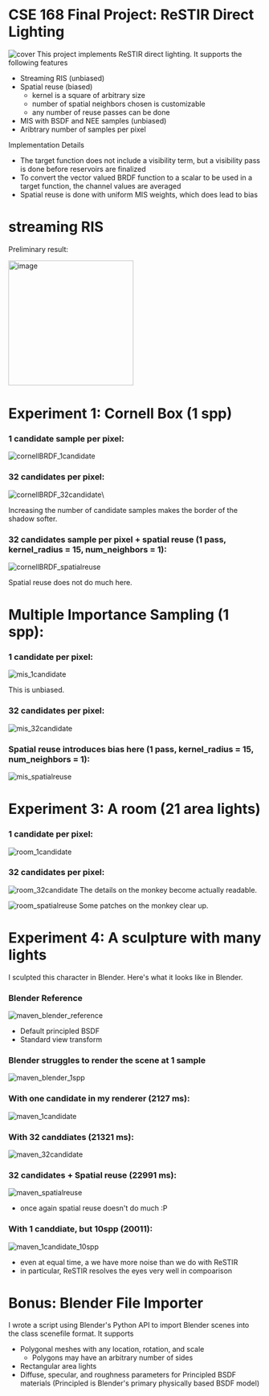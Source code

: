 # CSE 168 Final Project: ReSTIR Direct Lighting
![cover](https://github.com/slayyden/cse-168-final-project/assets/26509702/ad28f383-a3f6-4b86-975c-62e9442e1f26)
This project implements ReSTIR direct lighting. 
It supports the following features
+ Streaming RIS (unbiased)
+ Spatial reuse (biased)
  - kernel is a square of arbitrary size
  - number of spatial neighbors chosen is customizable
  - any number of reuse passes can be done
+ MIS with BSDF and NEE samples (unbiased)
+ Aribtrary number of samples per pixel 

Implementation Details 
+ The target function does not include a visibility term, but a visibility pass is done before reservoirs are finalized
+ To convert the vector valued BRDF function to a scalar to be used in a target function, the channel values are averaged
+ Spatial reuse is done with uniform MIS weights, which does lead to bias

# streaming RIS 
Preliminary result: 

<img width="249" alt="image" src="https://github.com/slayyden/cse-168-final-project/assets/26509702/8920ef1b-d148-4e02-b986-7cc2f2369f8f">

# Experiment 1: Cornell Box (1 spp)
### 1 candidate sample per pixel: 

![cornellBRDF_1candidate](https://github.com/slayyden/cse-168-final-project/assets/26509702/e86dcd5c-77c4-47b2-a061-57d45082614d)

### 32 candidates per pixel: 

![cornellBRDF_32candidate](https://github.com/slayyden/cse-168-final-project/assets/26509702/eed033c8-2e0f-4322-95f7-627eb8a065a0)\

Increasing the number of candidate samples makes the border of the shadow softer. 

### 32 candidates sample per pixel + spatial reuse (1 pass, kernel_radius = 15, num_neighbors = 1): 

![cornellBRDF_spatialreuse](https://github.com/slayyden/cse-168-final-project/assets/26509702/292bbdc2-3df4-45df-b602-02a747fc49d0)

Spatial reuse does not do much here. 
# Multiple Importance Sampling (1 spp): 
### 1 candidate per pixel: 
![mis_1candidate](https://github.com/slayyden/cse-168-final-project/assets/26509702/da1f2856-8d63-4eab-be1c-759051b1f541)

This is unbiased.

### 32 candidates per pixel:
![mis_32candidate](https://github.com/slayyden/cse-168-final-project/assets/26509702/732843f8-561c-4ef6-b02c-e2c9e4515911)

### Spatial reuse introduces bias here (1 pass, kernel_radius = 15, num_neighbors = 1): 
![mis_spatialreuse](https://github.com/slayyden/cse-168-final-project/assets/26509702/18ffb32e-ced3-4686-8f45-1d4fb9f6098a)


# Experiment 3: A room (21 area lights)
### 1 candidate per pixel: 
![room_1candidate](https://github.com/slayyden/cse-168-final-project/assets/26509702/a155c011-af9a-4d72-8bfd-28c07f8da884)

### 32 candidates per pixel: 
![room_32candidate](https://github.com/slayyden/cse-168-final-project/assets/26509702/b415bf6c-b7d4-4350-9eec-a6cece6342a7)
The details on the monkey become actually readable. 

![room_spatialreuse](https://github.com/slayyden/cse-168-final-project/assets/26509702/9464a740-4d3e-470f-9f62-19159faa3969)
Some patches on the monkey clear up.

# Experiment 4: A sculpture with many lights 
I sculpted this character in Blender. Here's what it looks like in Blender.
### Blender Reference
![maven_blender_reference](https://github.com/slayyden/cse-168-final-project/assets/26509702/7293a4ef-0b23-42be-821e-9cc22f706cee)
- Default principled BSDF
- Standard view transform
### Blender struggles to render the scene at 1 sample
![maven_blender_1spp](https://github.com/slayyden/cse-168-final-project/assets/26509702/3e502782-e60c-4fc5-82b7-7f46dfdef7ca)
### With one candidate in my renderer (2127 ms):
![maven_1candidate](https://github.com/slayyden/cse-168-final-project/assets/26509702/34210cf6-a791-42d1-abdc-ad1c2c14067b)

### With 32 canddiates (21321 ms):
![maven_32candidate](https://github.com/slayyden/cse-168-final-project/assets/26509702/a4d42d18-f118-4e86-8409-500fb1a9d54f)
### 32 candidates + Spatial reuse (22991 ms):
![maven_spatialreuse](https://github.com/slayyden/cse-168-final-project/assets/26509702/c2a4c7ed-84b3-4a5b-a919-7f41562b64c6)
- once again spatial reuse doesn't do much :P
### With 1 canddiate, but 10spp (20011):
![maven_1candidate_10spp](https://github.com/slayyden/cse-168-final-project/assets/26509702/fdac8adf-0826-4d1d-82e1-319b34afe07f)
 - even at equal time, a we have more noise than we do with ReSTIR
 - in particular, ReSTIR resolves the eyes very well in compoarison

# Bonus: Blender File Importer 
I wrote a script using Blender's Python API to import Blender scenes into the class scenefile format. 
It supports 
- Polygonal meshes with any location, rotation, and scale
  - Polygons may have an arbitrary number of sides
- Rectangular area lights
- Diffuse, specular, and roughness parameters for Principled BSDF materials (Principled is Blender's primary physically based BSDF model)
